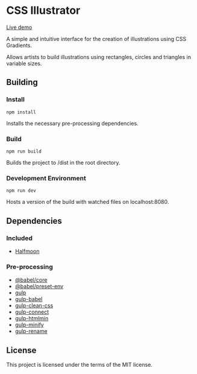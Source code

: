 # CSS Illustrator

[Live demo](https://ahlgreen.net/public/content/css-illustrator/)

A simple and intuitive interface for the creation of illustrations using CSS Gradients.

Allows artists to build illustrations using rectangles, circles and triangles in variable sizes.

## Building

### Install

```
npm install
```

Installs the necessary pre-processing dependencies.

### Build

```
npm run build
```

Builds the project to /dist in the root directory.

### Development Environment

```
npm run dev
```

Hosts a version of the build with watched files on localhost:8080.

## Dependencies

### Included

-   [Halfmoon](https://www.gethalfmoon.com/)

### Pre-processing

-   [@babel/core](https://github.com/babel/babel)
-   [@babel/preset-env](https://github.com/babel/babel)
-   [gulp](https://github.com/gulpjs/gulp)
-   [gulp-babel](https://github.com/babel/gulp-babel)
-   [gulp-clean-css](https://github.com/scniro/gulp-clean-css)
-   [gulp-connect](https://github.com/avevlad/gulp-connect)
-   [gulp-htmlmin](https://github.com/jonschlinkert/gulp-htmlmin)
-   [gulp-minify](https://github.com/hustxiaoc/gulp-minify)
-   [gulp-rename](https://github.com/hparra/gulp-rename)

## License

This project is licensed under the terms of the MIT license.
